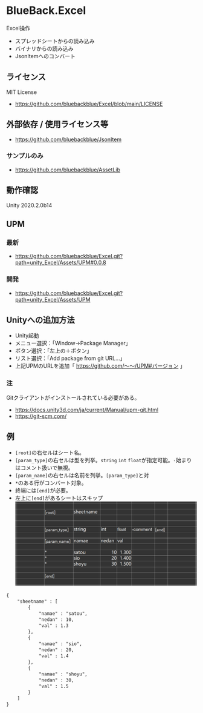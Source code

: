 # BlueBack.Excel
Excel操作
* スプレッドシートからの読み込み
* バイナリからの読み込み
* JsonItemへのコンバート

## ライセンス
MIT License
* https://github.com/bluebackblue/Excel/blob/main/LICENSE

## 外部依存 / 使用ライセンス等
* https://github.com/bluebackblue/JsonItem
### サンプルのみ
* https://github.com/bluebackblue/AssetLib

## 動作確認
Unity 2020.2.0b14

## UPM
### 最新
* https://github.com/bluebackblue/Excel.git?path=unity_Excel/Assets/UPM#0.0.8
### 開発
* https://github.com/bluebackblue/Excel.git?path=unity_Excel/Assets/UPM

## Unityへの追加方法
* Unity起動
* メニュー選択：「Window->Package Manager」
* ボタン選択：「左上の＋ボタン」
* リスト選択：「Add package from git URL...」
* 上記UPMのURLを追加「 https://github.com/～～/UPM#バージョン 」
### 注
Gitクライアントがインストールされている必要がある。
* https://docs.unity3d.com/ja/current/Manual/upm-git.html
* https://git-scm.com/

## 例
* ```[root]```の右セルはシート名。
* ```[param_type]```の右セルは型を列挙。```string``` ```int``` ```float```が指定可能。```-```始まりはコメント扱いで無視。
* ```[param_name]```の右セルは名前を列挙。```[param_type]```と対
* ```*```のある行がコンバート対象。
* 終端には```[end]```が必要。
* 左上に```[end]```があるシートはスキップ
![Sample01](/sample00.png)
```
{
	"sheetname" : [
		{
			"namae" : "satou",
			"nedan" : 10,
			"val" : 1.3
		},
		{
			"namae" : "sio",
			"nedan" : 20,
			"val" : 1.4
		},
		{
			"namae" : "shoyu",
			"nedan" : 30,
			"val" : 1.5
		}
	]
}
```

